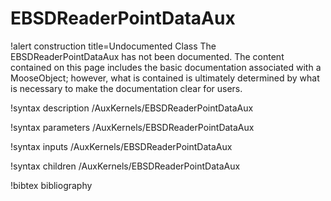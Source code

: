 <!-- MOOSE Documentation Stub: Remove this when content is added. -->

# EBSDReaderPointDataAux

!alert construction title=Undocumented Class
The EBSDReaderPointDataAux has not been documented. The content contained on this page
includes the basic documentation associated with a MooseObject; however, what is contained is
ultimately determined by what is necessary to make the documentation clear for users.

!syntax description /AuxKernels/EBSDReaderPointDataAux

!syntax parameters /AuxKernels/EBSDReaderPointDataAux

!syntax inputs /AuxKernels/EBSDReaderPointDataAux

!syntax children /AuxKernels/EBSDReaderPointDataAux

!bibtex bibliography
